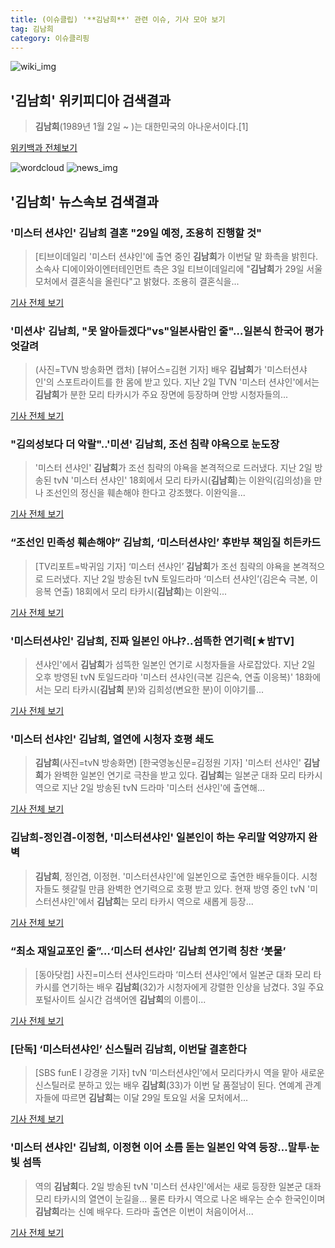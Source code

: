 ```yaml
---
title: (이슈클립) '**김남희**' 관련 이슈, 기사 모아 보기
tag: 김남희
category: 이슈클리핑
---
```

![wiki_img](https://user-images.githubusercontent.com/42597476/44503234-41136a80-a6d0-11e8-9071-6fc6418eafe4.png)
## **'**김남희**'** 위키피디아 검색결과
>**김남희**(1989년 1월 2일 ~ )는 대한민국의 아나운서이다.[1]

<a href="https://ko.wikipedia.org/wiki/김남희" target="_blank">위키백과 전체보기</a>

![wordcloud](https://s3.ap-northeast-2.amazonaws.com/lyrics101-wordcloud/2018-09-03-1535944099.png)
![news_img](https://user-images.githubusercontent.com/42597476/44507050-1206f400-a6e4-11e8-8d98-7ffbfebb353f.png)
## **'**김남희**'** 뉴스속보 검색결과
### '미스터 션샤인' **김남희** 결혼 "29일 예정, 조용히 진행할 것"

>[티브이데일리 '미스터 션샤인'에 출연 중인 **김남희**가 이번달 말 화촉을 밝힌다. 소속사 디에이와이엔터테인먼트 측은 3일 티브이데일리에 "**김남희**가 29일 서울 모처에서 결혼식을 올린다"고 밝혔다. 조용히 결혼식을...

<a href="http://tvdaily.asiae.co.kr/read.php3?aid=15359434071391307002" target="_blank">기사 전체 보기</a>

### '미션샤' **김남희**, "못 알아듣겠다"vs"일본사람인 줄"…일본식 한국어 평가 엇갈려

>(사진=TVN 방송화면 캡처) [뷰어스=김현 기자] 배우 **김남희**가 '미스터션샤인'의 스포트라이트를 한 몸에 받고 있다. 지난 2일 TVN '미스터 션샤인'에서는 **김남희**가 분한 모리 타카시가 주요 장면에 등장하며 안방 시청자들의...

<a href="http://viewers.heraldcorp.com/news/articleView.html?idxno=19065" target="_blank">기사 전체 보기</a>

### "김의성보다 더 악랄"..'미션' **김남희**, 조선 침략 야욕으로 눈도장

>'미스터 션샤인' **김남희**가 조선 침략의 야욕을 본격적으로 드러냈다.   지난 2일 방송된 tvN '미스터 션샤인' 18회에서 모리 타카시(**김남희**)는 이완익(김의성)을 만나 조선인의 정신을 훼손해야 한다고 강조했다.   이완익을...

<a href="http://www.osen.co.kr/article/G1110980926" target="_blank">기사 전체 보기</a>

### “조선인 민족성 훼손해야” **김남희**, ‘미스터션샤인’ 후반부 책임질 히든카드

>[TV리포트=박귀임 기자] ‘미스터 션샤인’ **김남희**가 조선 침략의 야욕을 본격적으로 드러냈다. 지난 2일 방송된 tvN 토일드라마 ‘미스터 션샤인’(김은숙 극본, 이응복 연출) 18회에서 모리 타카시(**김남희**)는 이완익...

<a href="http://www.tvreport.co.kr/?c=news&m=newsview&idx=1077924" target="_blank">기사 전체 보기</a>

### '미스터션샤인' **김남희**, 진짜 일본인 아냐?..섬뜩한 연기력[★밤TV]

>션샤인'에서 **김남희**가 섬뜩한 일본인 연기로 시청자들을 사로잡았다. 지난 2일 오후 방영된 tvN 토일드라마 '미스터 션샤인(극본 김은숙, 연출 이응복)' 18화에서는 모리 타카시(**김남희** 분)와 김희성(변요한 분)이 이야기를...

<a href="http://star.mt.co.kr/stview.php?no=2018090300323315257" target="_blank">기사 전체 보기</a>

### '미스터 선샤인' **김남희**, 열연에 시청자 호평 쇄도

>**김남희**(사진=tvN 방송화면) [한국영농신문=김정원 기자] '미스터 선샤인' **김남희**가 완벽한 일본인 연기로 극찬을 받고 있다. **김남희**는 일본군 대좌 모리 타카시 역으로 지난 2일 방송된 tvN 드라마 '미스터 선샤인'에 출연해...

<a href="http://www.youngnong.co.kr/news/articleView.html?idxno=15349" target="_blank">기사 전체 보기</a>

### **김남희**-정인겸-이정현, '미스터션샤인' 일본인이 하는 우리말 억양까지 완벽

>**김남희**, 정인겸, 이정현. '미스터션샤인'에 일본인으로 출연한 배우들이다. 시청자들도 헷갈릴 만큼 완벽한 연기력으로 호평 받고 있다. 현재 방영 중인 tvN '미스터션샤인'에서 **김남희**는 모리 타카시 역으로 새롭게 등장...

<a href="http://daily.hankooki.com/lpage/entv/201809/dh20180903061630139030.htm" target="_blank">기사 전체 보기</a>

### “최소 재일교포인 줄”…‘미스터 션샤인’ **김남희** 연기력 칭찬 ‘봇물’

>[동아닷컴] 사진=미스터 션샤인드라마 ‘미스터 션샤인’에서 일본군 대좌 모리 타카시를 연기하는 배우 **김남희**(32)가 시청자에게 강렬한 인상을 남겼다. 3일 주요 포털사이트 실시간 검색어엔 **김남희**의 이름이...

<a href="http://news.donga.com/3/all/20180903/91811718/2" target="_blank">기사 전체 보기</a>

### [단독] ‘미스터션샤인’ 신스틸러 **김남희**, 이번달 결혼한다

>[SBS funE l 강경윤 기자] tvN ‘미스터션샤인’에서 모리다카시 역을 맡아 새로운 신스틸러로 분하고 있는 배우 **김남희**(33)가 이번 달 품절남이 된다. 연예계 관계자들에 따르면 **김남희**는 이달 29일 토요일 서울 모처에서...

<a href="http://sbsfune.sbs.co.kr/news/news_content.jsp?article_id=E10009195869" target="_blank">기사 전체 보기</a>

### '미스터 션샤인' **김남희**, 이정현 이어 소름 돋는 일본인 악역 등장…말투·눈빛 섬뜩

>역의 **김남희**다. 2일 방송된 tvN '미스터 션샤인'에서는 새로 등장한 일본군 대좌 모리 타카시의 열연이 눈길을... 물론 타카시 역으로 나온 배우는 순수 한국인이며 **김남희**라는 신예 배우다. 드라마 출연은 이번이 처음이어서...

<a href="http://www.mediapen.com/news/view/380217" target="_blank">기사 전체 보기</a>



